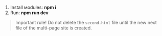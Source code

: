 
<ol>
  <li>Install мodules: <strong>npm i</strong></li>
  <li>Run: <strong>npm run dev</strong></li>
</ol>

<blockquote>Important rule! Do not delete the <code>second.html</code> file until the new next file of the multi-page site is created.</blockquote>
